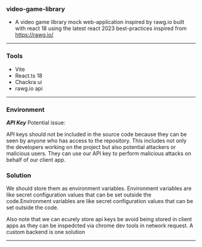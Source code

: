 ### video-game-library

- A video game library mock web-application inspired by rawg.io built with react 18 using the latest react 2023 best-practices inspired from <https://rawg.io/>

---

### Tools

- Vite
- React.ts 18
- Chackra ui
- rawg.io api

---

### Environment

***API Key***
Potential issue:

API keys should not be included in the source code because they can be seen by anyone who has access to the repository. This includes not only the developers working on the project but also potential attackers or malicious users. They can use our API key to perform malicious attacks on behalf of our client app.

### Solution

 We should store them as environment variables. Environment variables are like secret configuration values that can be set outside the code.Environment variables are like secret configuration values that can be set outside the code.

 Also note that we can ecurely store api keys be avoid being stored in client apps as they can be inspedcted via chrome dev tools in network request. A custom backend is one solution

---
